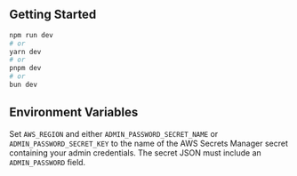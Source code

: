 
## Getting Started

```bash
npm run dev
# or
yarn dev
# or
pnpm dev
# or
bun dev
```

## Environment Variables

Set `AWS_REGION` and either `ADMIN_PASSWORD_SECRET_NAME` or
`ADMIN_PASSWORD_SECRET_KEY` to the name of the AWS Secrets Manager secret
containing your admin credentials. The secret JSON must include an
`ADMIN_PASSWORD` field.


